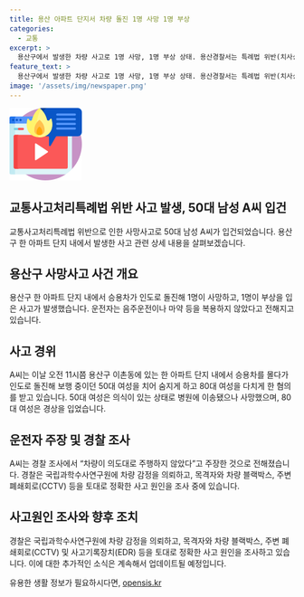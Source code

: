 ```yaml
---
title: 용산 아파트 단지서 차량 돌진 1명 사망 1명 부상
categories:
  - 교통
excerpt: >
  용산구에서 발생한 차량 사고로 1명 사망, 1명 부상 상태. 용산경찰서는 특례법 위반(치사상)으로 용의자 A씨를 입건, 조사 중. A씨는 50대 여성을 치어 숨지게 하고 80대 여성을 다치게 함. A씨 주장에 따르면 차량이 의도대로 주행하지 않았다고 주장하지만, 경찰은 정확한 사고 원인을 규명하기 위해 상세한 조사를 진행 중이며, 국립과학수사연구원에도 차량 감정을 의뢰함. 
feature_text: >
  용산구에서 발생한 차량 사고로 1명 사망, 1명 부상 상태. 용산경찰서는 특례법 위반(치사상)으로 용의자 A씨를 입건, 조사 중. A씨는 50대 여성을 치어 숨지게 하고 80대 여성을 다치게 함. A씨 주장에 따르면 차량이 의도대로 주행하지 않았다고 주장하지만, 경찰은 정확한 사고 원인을 규명하기 위해 상세한 조사를 진행 중이며, 국립과학수사연구원에도 차량 감정을 의뢰함. 
image: '/assets/img/newspaper.png'
---
```


<p><img src="/assets/img/news.png" alt="rentncar 속보" /></p>

<h2>교통사고처리특례법 위반 사고 발생, 50대 남성 A씨 입건</h2>

<p data-ke-size="size16">교통사고처리특례법 위반으로 인한 사망사고로 50대 남성 A씨가 입건되었습니다. 용산구 한 아파트 단지 내에서 발생한 사고 관련 상세 내용을 살펴보겠습니다.</p>

<h2>용산구 사망사고 사건 개요</h2>

<p data-ke-size="size16">용산구 한 아파트 단지 내에서 승용차가 인도로 돌진해 1명이 사망하고, 1명이 부상을 입은 사고가 발생했습니다. 운전자는 음주운전이나 마약 등을 복용하지 않았다고 전해지고 있습니다.</p>

<h2>사고 경위</h2>

<p data-ke-size="size16">A씨는 이날 오전 11시쯤 용산구 이촌동에 있는 한 아파트 단지 내에서 승용차를 몰다가 인도로 돌진해 보행 중이던 50대 여성을 치어 숨지게 하고 80대 여성을 다치게 한 혐의를 받고 있습니다. 50대 여성은 의식이 있는 상태로 병원에 이송됐으나 사망했으며, 80대 여성은 경상을 입었습니다.</p>

<h2>운전자 주장 및 경찰 조사</h2>

<p data-ke-size="size16">A씨는 경찰 조사에서 “차량이 의도대로 주행하지 않았다”고 주장한 것으로 전해졌습니다. 경찰은 국립과학수사연구원에 차량 감정을 의뢰하고, 목격자와 차량 블랙박스, 주변 폐쇄회로(CCTV) 등을 토대로 정확한 사고 원인을 조사 중에 있습니다.</p> 

<h2>사고원인 조사와 향후 조치</h2>

<p data-ke-size="size16">경찰은 국립과학수사연구원에 차량 감정을 의뢰하고, 목격자와 차량 블랙박스, 주변 폐쇄회로(CCTV) 및 사고기록장치(EDR) 등을 토대로 정확한 사고 원인을 조사하고 있습니다. 이에 대한 추가적인 소식은 계속해서 업데이트될 예정입니다.</p>
유용한 생활 정보가 필요하시다면, <a href="https://opensis.kr" rel="dofollow">opensis.kr</a>


